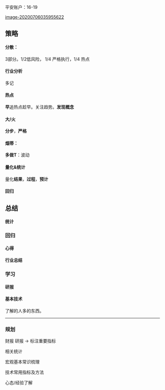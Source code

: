 

平安账户：16-19

[image-20200706035955622](https://raw.githubusercontent.com/e1nfalda/IAaFaJdFLzSk/ignore/uPic/image-20200706035955622.png)

## 策略
#### 分散：

3部分。1/2低风险， 1/4 严格执行，1/4 热点


#### 行业分析
多记

#### 热点

**早**追热点趁早。关注趋势。**发现概念**

#### 大/火

**分步**，**严格**

#### 烟蒂：

**多做T**：波动



#### 量化&统计

量化**结果**，**过程**，**预计**

#### 回归

## 总结

#### 统计


### 回归

#### 心得
#### 行业总结

### 学习

#### 研报
#### 基本技术
了解的人多的东西。

---------------

### 规划

财报  研报 -> 标注重要指标

相关统计

宏观基本常识梳理

技术常用指标及方法

心态/经验了解



















